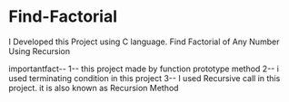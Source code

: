 # Find-Factorial
I Developed this Project using C language. Find Factorial of Any Number Using Recursion


importantfact--
1-- this project made by function prototype method
2-- i used terminating condition in this project
3-- I used Recursive call in this project. it is also known as Recursion Method
